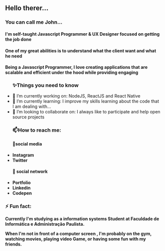 
<!--
**JVMarks/JVMarks** is a ✨ _special_ ✨ repository because its `README.md` (this file) appears on your GitHub profile.

Here are some ideas to get you started:
- Hi there 👋: ...
- 🔭 I’m currently working on: ...
- 🌱 I’m currently learning: ...
- 👯 I’m looking to collaborate on: ...
- 🤔 I’m looking for help with: ...
- 💬 Ask me about: ...
- 📫 How to reach me: ...
- 😄 Pronouns: ...
- ⚡ Fun fact: ...
-->

  <div id="readme" class="Box md js-code-block-container Box--responsive">
    <div class="Box-header d-flex flex-items-center flex-justify-between bg-white border-bottom-0">
      <h2 class="Box-title pr-3">
        Hello therer...
      </h2>
    </div>
      <div class="Box-body px-5 pb-5">
    <h3>You can call me John...</h3>
      <h4>I'm self-taught Javascript Programmer & UX Designer focused on getting the job done</h4>
       <h4>One of my great abilities is to understand what the client want and what he need</h4>
          <h4>Being a Javascript Programmer, I love creating applications that are scalable and efficient under the hood while providing engaging</h4>
 
<ul> 
  <h3>✨Things you need to know</h3>
   <li>🔭 I’m currently working on: NodeJS, ReactJS and React Native</li>
   <li>🌱 I’m currently learning: I improve my skills learning about the code that I am dealing with...</li>
   <li>👯 I’m looking to collaborate on: I always like to participate and help open source projects</li>
</ul>

  <ul>
  <h3>📫How to reach me:</h3>
  <h4>👯social media</h4>
    <li><b><a href="https://www.instagram.com/jv.marks/" style="text-decoration:none;">Instagram</a><b></li>
    <li><b><a href="https://twitter.com/marks131" style="text-decoration:none;">Twitter</a><b></li>
  </ul>

    
 <ul>
  <h4>💬 social network</h4>
  <li><b><a href="https://jvmarks.github.io/" style="text-decoration:none;">Portfolio</a><b></li>
  <li><b><a href="https://www.linkedin.com/in/jo%C3%A3o-victor-marks-74b26a193/" style="text-decoration:none;">Linkedin</a><b></li>
  <li><b><a href="https://codepen.io/marks_13" style="text-decoration:none;">Codepen</a><b></li>
</ul>
    
<h3>⚡ Fun fact:</h3>      
<p>Currently I'm studying as a information systems Student at Faculdade de Informática e Administração Paulista.</p>
<p>When I'm not in front of a computer screen , I'm probably on the gym, watching movies, playing video Game, or having some fun with my friends.</p>    
